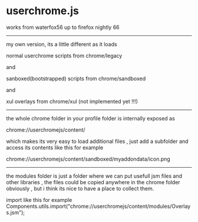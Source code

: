 # userchrome.js


works from waterfox56 up to firefox nightly 66

------------------------------------------------------------------------

my own version, its a little different as it loads 

normal userchrome scripts from chrome/legacy

and 

sanboxed(bootstrapped) scripts from chrome/sandboxed

and 

xul overlays from chrome/xul (not implemented yet !!!)

------------------------------------------------------------------------


the whole chrome folder in your profile folder is internally exposed as 

chrome://userchromejs/content/



which makes its very easy to load additional files , just add a subfolder and access its contents like this for example 

chrome://userchromejs/content/sandboxed/myaddondata/icon.png

--------------------------------------------------------------------------

the modules folder is just a folder where we can put usefull jsm files and other libraries , the files could be copied anywhere in the chrome folder obviously , but i think its nice to have a place to collect them.

import like this for example
Components.utils.import("chrome://userchromejs/content/modules/Overlays.jsm");
